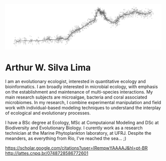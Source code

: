 <img src="DoisIrmaos.png" alt="hi" class="inline"/>

# Arthur W. Silva Lima

I am an evolutionary ecologist, interested in quantitative ecology and bioinformatics. I am broadly interested in microbial ecology, with emphasis on the establishment and maintenance of multi-species interactions. My main research subjects are microalgae, bacteria and coral associated microbiomes. In my research, I combine experimental manipulation
and field work with individual-based modeling techniques to understand the interplay of ecological and evolutionary processes.

I have a BSc degree at Ecology, MSc at Computaional Modeling and DSc at Biodiversity and Evolutionary Biology. I curently work as a research technician at the Marine Phytoplankton laboratory, at UFRJ. Despite the meanders, as everything from Rio, I've reached the sea... ;)

https://scholar.google.com/citations?user=IRempwYAAAAJ&hl=pt-BR
http://lattes.cnpq.br/0748728586772601
